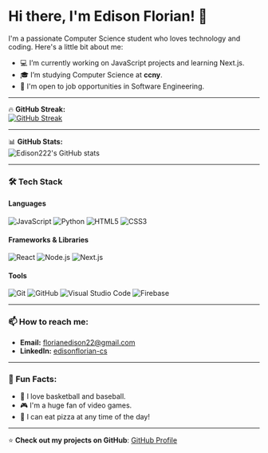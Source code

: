 # Hi there, I'm Edison Florian! 👋

I'm a passionate Computer Science student who loves technology and coding. Here's a little bit about me:

- 💻 I’m currently working on JavaScript projects and learning Next.js.
- 🎓 I’m studying Computer Science at **ccny**.
- 🚀 I'm open to job opportunities in Software Engineering.

---

🔥 **GitHub Streak:**  
[![GitHub Streak](https://streak-stats.demolab.com/?user=Edison222&theme=highcontrast)](https://git.io/streak-stats)

---

📊 **GitHub Stats:**  
![Edison222's GitHub stats](https://github-readme-stats.vercel.app/api?username=Edison222&show_icons=true&theme=radical)

---

### 🛠 Tech Stack

#### Languages
![JavaScript](https://img.shields.io/badge/-JavaScript-F7DF1E?style=flat&logo=javascript&logoColor=black)
![Python](https://img.shields.io/badge/-Python-3776AB?style=flat&logo=python&logoColor=white)
![HTML5](https://img.shields.io/badge/-HTML5-E34F26?style=flat&logo=html5&logoColor=white)
![CSS3](https://img.shields.io/badge/-CSS3-1572B6?style=flat&logo=css3&logoColor=white)

#### Frameworks & Libraries
![React](https://img.shields.io/badge/-React-61DAFB?style=flat&logo=react&logoColor=black)
![Node.js](https://img.shields.io/badge/-Node.js-339933?style=flat&logo=nodedotjs&logoColor=white)
![Next.js](https://img.shields.io/badge/-Next.js-000000?style=flat&logo=nextdotjs&logoColor=white)

#### Tools
![Git](https://img.shields.io/badge/-Git-F05032?style=flat&logo=git&logoColor=white)
![GitHub](https://img.shields.io/badge/-GitHub-181717?style=flat&logo=github&logoColor=white)
![Visual Studio Code](https://img.shields.io/badge/-VS%20Code-007ACC?style=flat&logo=visualstudiocode&logoColor=white)
![Firebase](https://img.shields.io/badge/-Firebase-FFCA28?style=flat&logo=firebase&logoColor=black)

---

### 📫 How to reach me:
- **Email:** florianedison22@gmail.com
- **LinkedIn:** [edisonflorian-cs](https://www.linkedin.com/in/edisonflorian-cs/)

---

### 🎯 Fun Facts:
- 🏀 I love basketball and baseball.
- 🎮 I'm a huge fan of video games.
- 🍕 I can eat pizza at any time of the day!

---

⭐️ **Check out my projects on GitHub**: [GitHub Profile](https://github.com/Edison222)